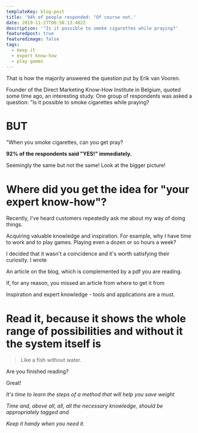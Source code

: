 ```yaml
---
templateKey: blog-post
title: '94% of people responded: "Of course not.'
date: 2019-11-27T06:58:13.482Z
description: '"Is it possible to smoke cigarettes while praying?'
featuredpost: true
featuredimage: false
tags:
  - keep it
  - expert know-how
  - play games
---
```

That is how the majority answered the question put by Erik van Vooren.

Founder of the Direct Marketing Know-How Institute in Belgium, quoted some time ago, an interesting study. One group of respondents was asked a question: "Is it possible to smoke cigarettes while praying?

# BUT

"When you smoke cigarettes, can you get  pray? 

**92% of the respondents said "YES!" immediately.**

Seemingly the same but not the same! Look at the bigger picture!



# Where did you get the idea for "your expert know-how"?

Recently, I've heard customers repeatedly ask me about my way of doing things.

Acquiring valuable knowledge and inspiration. For example, why I have time to work and to play games. Playing even a dozen or so hours a week?



I decided that it wasn't a coincidence and it's worth satisfying their curiosity. I wrote

An article on the blog, which is complemented by a pdf you are reading.

If, for any reason, you missed an article from where to get it from

Inspiration and expert knowledge - tools and applications are a must.

# Read it, because it shows the whole range of possibilities and without it the system itself is

> Like a fish without water.



Are you finished reading?

Great!



_It's time to learn the steps of a method that will help you save weight_

_Time and, above all, all, all the necessary knowledge, should be appropriately tagged and_

_Keep it handy when you need it._
